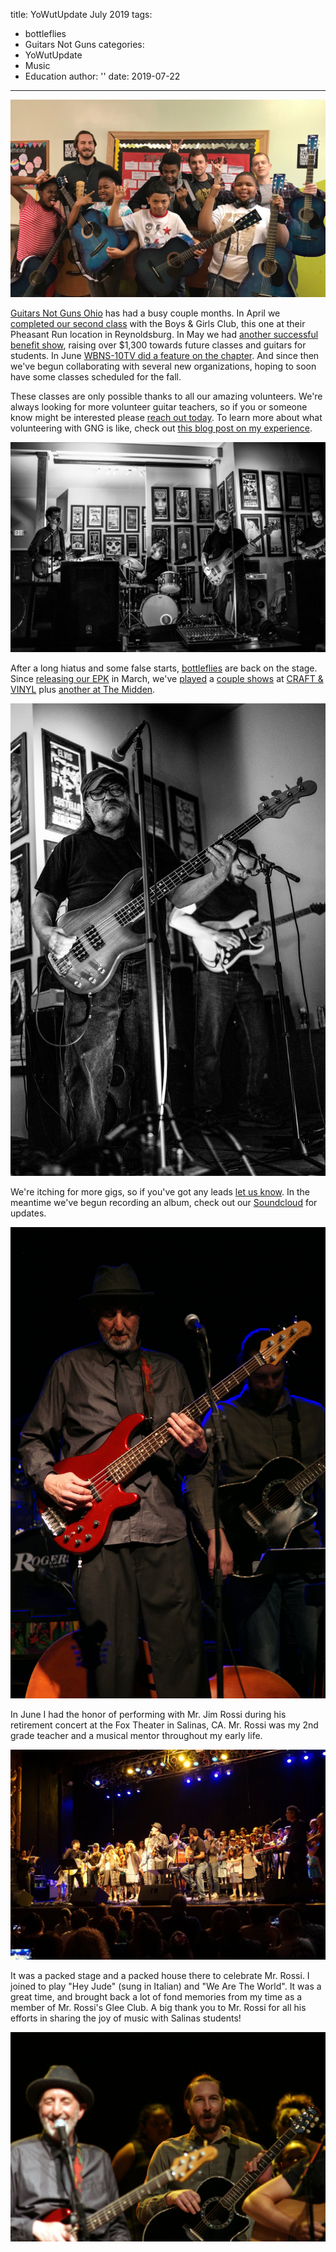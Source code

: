 title: YoWutUpdate July 2019
tags: 
- bottleflies
- Guitars Not Guns
categories: 
- YoWutUpdate
- Music
- Education
author: ''
date: 2019-07-22
---
![GNG Ohio's second class as they enter their final week](./yowutupdate-july-2019/gng-pheasant-run-group-pic.jpg)

[Guitars Not Guns Ohio](https://guitarsnotgunsohio.org/) has had a busy couple months. In April we [completed our second class](https://www.facebook.com/guitarsnotgunsohio/photos/rpp.1924379194556474/2319281625066227/?type=3&theater) with the Boys & Girls Club, this one at their Pheasant Run location in Reynoldsburg. In May we had [another successful benefit show](https://guitarsnotgunsohio.org/2019/05/21/2019-benefit-show-recap/), raising over $1,300 towards future classes and guitars for students. In June [WBNS-10TV did a feature on the chapter](https://www.10tv.com/article/local-non-profit-gives-kids-guitars-effort-prevent-gun-violence-2019-jul). And since then we've begun collaborating with several new organizations, hoping to soon have some classes scheduled for the fall.

These classes are only possible thanks to all our amazing volunteers. We're always looking for more volunteer guitar teachers, so if you or someone know might be interested please [reach out today](https://guitarsnotgunsohio.org/volunteer/). To learn more about what volunteering with GNG is like, check out [this blog post on my experience](https://guitarsnotgunsohio.org/2019/06/03/meet-the-volunteer-brian-cerney/).

![bottleflies on stage at CRAFT & VINYL](./yowutupdate-july-2019/bf-cv-bw-3-2019.jpg)

After a long hiatus and some false starts, [bottleflies](http://bottleflies.com) are back on the stage. Since [releasing our EPK](http://bottleflies.com/info.html) in March, we've [played](https://www.facebook.com/bottleflies/videos/vl.2328540820522851/1049637822092323/?type=1) a [couple shows](https://www.facebook.com/bottleflies/videos/vl.352841912047966/696895064104443/?type=1) at [CRAFT & VINYL](https://www.craft-n-vinyl.com/) plus [another at The Midden](https://soundcloud.com/bottleflies-band/sets/bottleflies-the-midden-4162019). 

![Brian and Glen on stage at CRAFT & VINYL](./yowutupdate-july-2019/glen-brian-c-n-v-onstage.jpg)

We're itching for more gigs, so if you've got any leads [let us know](mailto:bottlefliesband@gmail.com). In the meantime we've begun recording an album, check out our [Soundcloud](https://soundcloud.com/bottleflies-band) for updates.

![Brian and Mr. Rossi on-stage during Mr. Rossi's retirement concert](./yowutupdate-july-2019/me-and-mr-rossi-onstage.jpg)

In June I had the honor of performing with Mr. Jim Rossi during his retirement concert at the Fox Theater in Salinas, CA. Mr. Rossi was my 2nd grade teacher and a musical mentor throughout my early life.

![The stage was packed for Mr. Rossi's retirement concert](./yowutupdate-july-2019/rossi-group-photo-stage.jpg)

It was a packed stage and a packed house there to celebrate Mr. Rossi. I joined to play "Hey Jude" (sung in Italian) and "We Are The World". It was a great time, and brought back a lot of fond memories from my time as a member of Mr. Rossi's Glee Club. A big thank you to Mr. Rossi for all his efforts in sharing the joy of music with Salinas students!

![Brian laughing at Mr. Rossi calling him a "terror" in 2nd grade](./yowutupdate-july-2019/rossi-cerney-laugh.jpg)
